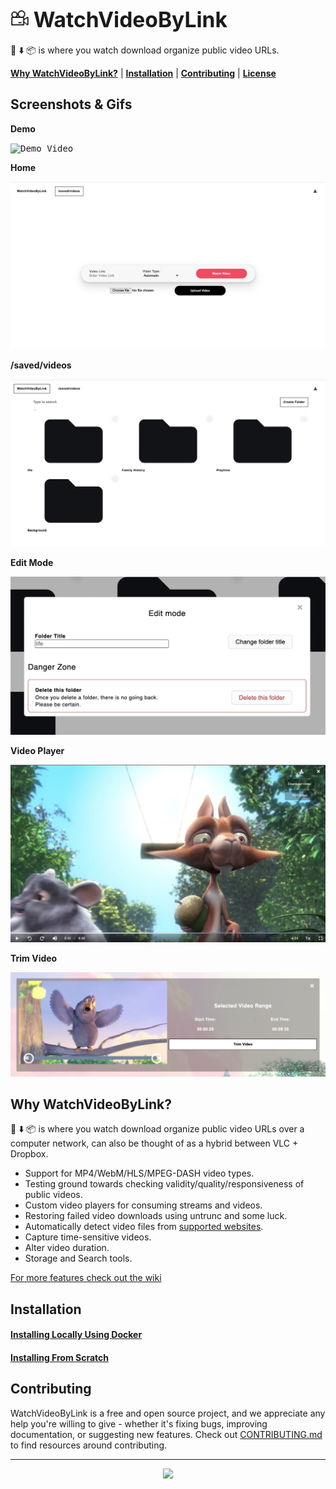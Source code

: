 <h1>
  <img src="./client/images/favicon/favicon.png" alt="WatchVideoByLink logo left" width="30"/>
  <big><strong>WatchVideoByLink</strong></big>
</h1>

🎥 ⬇️ 📦 is where you watch download organize public video URLs.

[**Why WatchVideoByLink?**](#why-watchvideobylink) |
[**Installation**](#installation) |
[**Contributing**](#contributing) |
[**License**](#license)

## Screenshots & Gifs

**Demo**

<kbd><img src="./media/demo.gif" title="Demo Video"/></kbd> 

**Home**

<kbd><img src="./media/home-screenshot.jpeg" title="Home Page"/></kbd>

**/saved/videos**

<kbd><img src="./media/folders-screenshot.jpeg" title="/saved/videos Page"/></kbd>

**Edit Mode**

<kbd><img src="./media/edit-mode-screenshot.jpeg" title="Edit mode"/></kbd>

**Video Player**

<kbd><img src="./media/mp4-video-player-screenshot.jpeg" title="MP4 Video Player"/></kbd>

**Trim Video**

<kbd><img src="./media/trim-video-screenshot.jpeg" title="Trim Video"/></kbd>

## Why WatchVideoByLink?

🎥 ⬇️ 📦 is where you watch download organize public video URLs over a computer network, can also be thought of as a hybrid between VLC + Dropbox.

- Support for MP4/WebM/HLS/MPEG-DASH video types.
- Testing ground towards checking validity/quality/responsiveness of public videos.
- Custom video players for consuming streams and videos.
- Restoring failed video downloads using untrunc and some luck.
- Automatically detect video files from [supported websites](https://ytdl-org.github.io/youtube-dl/supportedsites.html).
- Capture time-sensitive videos.
- Alter video duration.
- Storage and Search tools. 

[For more features check out the wiki](https://github.com/MohamedBakoush/WatchVideoByLink/wiki/Features)


## Installation  

#### [Installing Locally Using Docker](https://github.com/MohamedBakoush/WatchVideoByLink/wiki/Install-WatchVideoByLink#installing-locally-using-docker)

#### [Installing From Scratch](https://github.com/MohamedBakoush/WatchVideoByLink/wiki/Install-WatchVideoByLink#installing-from-scratch)

## Contributing
WatchVideoByLink is a free and open source project, and we appreciate any help you're willing to give - whether it's fixing bugs, improving documentation, or suggesting new features. Check out [CONTRIBUTING.md](CONTRIBUTING.md) to find resources around contributing.

<hr/>

<p id="user-content-license" align="center">
  <a href="https://github.com/MohamedBakoush/WatchVideoByLink/blob/master/LICENSE"><img src="https://img.shields.io/badge/LICENSE-APACHE--2.0-green?style=for-the-badge" /></a>
</p>
